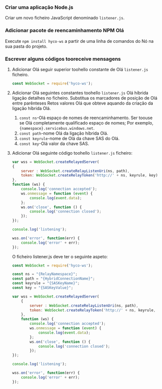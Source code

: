 ### <a name="create-a-nodejs-application"></a>Criar uma aplicação Node.js

Criar um novo ficheiro JavaScript denominado `listener.js`.

### <a name="add-hello-relay-npm-package"></a>Adicionar pacote de reencaminhamento NPM Olá

Execute `npm install hyco-ws` a partir de uma linha de comandos do Nó na sua pasta do projeto.

### <a name="write-some-code-tooreceive-messages"></a>Escrever alguns códigos tooreceive mensagens

1. Adicionar Olá seguir superior toohello constante de Olá `listener.js` ficheiro.
   
    ```js
    const WebSocket = require('hyco-ws');
    ```
2. Adicionar Olá seguintes constantes toohello `listener.js` Olá híbrida ligação detalhes no ficheiro. Substitua os marcadores de posição de Olá entre parênteses Retos valores Olá que obteve aquando da criação da ligação híbrida Olá.
   
   1. `const ns`-Olá espaço de nomes de reencaminhamento. Ser toouse se Olá completamente qualificado espaço de nomes; Por exemplo, `{namespace}.servicebus.windows.net`.
   2. `const path`-nome Olá da ligação híbrida Olá.
   3. `const keyrule`-nome de Olá da chave SAS do Olá.
   4. `const key`-Olá valor da chave SAS.

3. Adicionar Olá seguinte código toohello `listener.js` ficheiro:
   
    ```js
    var wss = WebSocket.createRelayedServer(
    {
        server : WebSocket.createRelayListenUri(ns, path),
        token: WebSocket.createRelayToken('http://' + ns, keyrule, key)
    }, 
    function (ws) {
        console.log('connection accepted');
        ws.onmessage = function (event) {
            console.log(event.data);
        };
        ws.on('close', function () {
            console.log('connection closed');
        });       
    });
   
    console.log('listening');
   
    wss.on('error', function(err) {
        console.log('error' + err);
    });
    ```
    O ficheiro listener.js deve ter o seguinte aspeto:
   
    ```js
    const WebSocket = require('hyco-ws');
   
    const ns = "{RelayNamespace}";
    const path = "{HybridConnectionName}";
    const keyrule = "{SASKeyName}";
    const key = "{SASKeyValue}";
   
    var wss = WebSocket.createRelayedServer(
        {
            server : WebSocket.createRelayListenUri(ns, path),
            token: WebSocket.createRelayToken('http://' + ns, keyrule, key)
        }, 
        function (ws) {
            console.log('connection accepted');
            ws.onmessage = function (event) {
                console.log(event.data);
            };
            ws.on('close', function () {
                console.log('connection closed');
            });       
    });
   
    console.log('listening');
   
    wss.on('error', function(err) {
        console.log('error' + err);
    });
    ```

